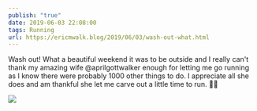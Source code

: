 ```yaml
---
publish: "true"
date: 2019-06-03 22:08:00
tags: Running
url: https://ericmwalk.blog/2019/06/03/wash-out-what.html
---
```


Wash out! What a beautiful weekend it was to be outside and I really can't thank my amazing wife @aprilgottwalker enough for letting me go running as I know there were probably 1000 other things to do. I appreciate all she does and am thankful she let me carve out a little time to run. 🏃‍♂️

![](https://ericmwalk.blog/uploads/2022/2775dcd7b2.jpg)